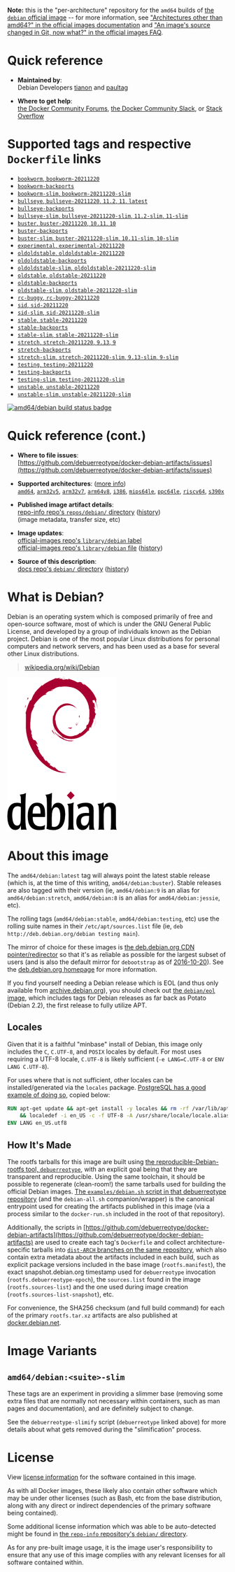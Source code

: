 <!--

********************************************************************************

WARNING:

    DO NOT EDIT "debian/README.md"

    IT IS AUTO-GENERATED

    (from the other files in "debian/" combined with a set of templates)

********************************************************************************

-->

**Note:** this is the "per-architecture" repository for the `amd64` builds of [the `debian` official image](https://hub.docker.com/_/debian) -- for more information, see ["Architectures other than amd64?" in the official images documentation](https://github.com/docker-library/official-images#architectures-other-than-amd64) and ["An image's source changed in Git, now what?" in the official images FAQ](https://github.com/docker-library/faq#an-images-source-changed-in-git-now-what).

# Quick reference

-	**Maintained by**:  
	Debian Developers [tianon](https://qa.debian.org/developer.php?login=tianon) and [paultag](https://qa.debian.org/developer.php?login=paultag)

-	**Where to get help**:  
	[the Docker Community Forums](https://forums.docker.com/), [the Docker Community Slack](https://dockr.ly/slack), or [Stack Overflow](https://stackoverflow.com/search?tab=newest&q=docker)

# Supported tags and respective `Dockerfile` links

-	[`bookworm`, `bookworm-20211220`](https://github.com/debuerreotype/docker-debian-artifacts/blob/d5eb7c589d016973bce6f3e1827b5c315b7cefbc/bookworm/Dockerfile)
-	[`bookworm-backports`](https://github.com/debuerreotype/docker-debian-artifacts/blob/d5eb7c589d016973bce6f3e1827b5c315b7cefbc/bookworm/backports/Dockerfile)
-	[`bookworm-slim`, `bookworm-20211220-slim`](https://github.com/debuerreotype/docker-debian-artifacts/blob/d5eb7c589d016973bce6f3e1827b5c315b7cefbc/bookworm/slim/Dockerfile)
-	[`bullseye`, `bullseye-20211220`, `11.2`, `11`, `latest`](https://github.com/debuerreotype/docker-debian-artifacts/blob/d5eb7c589d016973bce6f3e1827b5c315b7cefbc/bullseye/Dockerfile)
-	[`bullseye-backports`](https://github.com/debuerreotype/docker-debian-artifacts/blob/d5eb7c589d016973bce6f3e1827b5c315b7cefbc/bullseye/backports/Dockerfile)
-	[`bullseye-slim`, `bullseye-20211220-slim`, `11.2-slim`, `11-slim`](https://github.com/debuerreotype/docker-debian-artifacts/blob/d5eb7c589d016973bce6f3e1827b5c315b7cefbc/bullseye/slim/Dockerfile)
-	[`buster`, `buster-20211220`, `10.11`, `10`](https://github.com/debuerreotype/docker-debian-artifacts/blob/d5eb7c589d016973bce6f3e1827b5c315b7cefbc/buster/Dockerfile)
-	[`buster-backports`](https://github.com/debuerreotype/docker-debian-artifacts/blob/d5eb7c589d016973bce6f3e1827b5c315b7cefbc/buster/backports/Dockerfile)
-	[`buster-slim`, `buster-20211220-slim`, `10.11-slim`, `10-slim`](https://github.com/debuerreotype/docker-debian-artifacts/blob/d5eb7c589d016973bce6f3e1827b5c315b7cefbc/buster/slim/Dockerfile)
-	[`experimental`, `experimental-20211220`](https://github.com/debuerreotype/docker-debian-artifacts/blob/d5eb7c589d016973bce6f3e1827b5c315b7cefbc/experimental/Dockerfile)
-	[`oldoldstable`, `oldoldstable-20211220`](https://github.com/debuerreotype/docker-debian-artifacts/blob/d5eb7c589d016973bce6f3e1827b5c315b7cefbc/oldoldstable/Dockerfile)
-	[`oldoldstable-backports`](https://github.com/debuerreotype/docker-debian-artifacts/blob/d5eb7c589d016973bce6f3e1827b5c315b7cefbc/oldoldstable/backports/Dockerfile)
-	[`oldoldstable-slim`, `oldoldstable-20211220-slim`](https://github.com/debuerreotype/docker-debian-artifacts/blob/d5eb7c589d016973bce6f3e1827b5c315b7cefbc/oldoldstable/slim/Dockerfile)
-	[`oldstable`, `oldstable-20211220`](https://github.com/debuerreotype/docker-debian-artifacts/blob/d5eb7c589d016973bce6f3e1827b5c315b7cefbc/oldstable/Dockerfile)
-	[`oldstable-backports`](https://github.com/debuerreotype/docker-debian-artifacts/blob/d5eb7c589d016973bce6f3e1827b5c315b7cefbc/oldstable/backports/Dockerfile)
-	[`oldstable-slim`, `oldstable-20211220-slim`](https://github.com/debuerreotype/docker-debian-artifacts/blob/d5eb7c589d016973bce6f3e1827b5c315b7cefbc/oldstable/slim/Dockerfile)
-	[`rc-buggy`, `rc-buggy-20211220`](https://github.com/debuerreotype/docker-debian-artifacts/blob/d5eb7c589d016973bce6f3e1827b5c315b7cefbc/rc-buggy/Dockerfile)
-	[`sid`, `sid-20211220`](https://github.com/debuerreotype/docker-debian-artifacts/blob/d5eb7c589d016973bce6f3e1827b5c315b7cefbc/sid/Dockerfile)
-	[`sid-slim`, `sid-20211220-slim`](https://github.com/debuerreotype/docker-debian-artifacts/blob/d5eb7c589d016973bce6f3e1827b5c315b7cefbc/sid/slim/Dockerfile)
-	[`stable`, `stable-20211220`](https://github.com/debuerreotype/docker-debian-artifacts/blob/d5eb7c589d016973bce6f3e1827b5c315b7cefbc/stable/Dockerfile)
-	[`stable-backports`](https://github.com/debuerreotype/docker-debian-artifacts/blob/d5eb7c589d016973bce6f3e1827b5c315b7cefbc/stable/backports/Dockerfile)
-	[`stable-slim`, `stable-20211220-slim`](https://github.com/debuerreotype/docker-debian-artifacts/blob/d5eb7c589d016973bce6f3e1827b5c315b7cefbc/stable/slim/Dockerfile)
-	[`stretch`, `stretch-20211220`, `9.13`, `9`](https://github.com/debuerreotype/docker-debian-artifacts/blob/d5eb7c589d016973bce6f3e1827b5c315b7cefbc/stretch/Dockerfile)
-	[`stretch-backports`](https://github.com/debuerreotype/docker-debian-artifacts/blob/d5eb7c589d016973bce6f3e1827b5c315b7cefbc/stretch/backports/Dockerfile)
-	[`stretch-slim`, `stretch-20211220-slim`, `9.13-slim`, `9-slim`](https://github.com/debuerreotype/docker-debian-artifacts/blob/d5eb7c589d016973bce6f3e1827b5c315b7cefbc/stretch/slim/Dockerfile)
-	[`testing`, `testing-20211220`](https://github.com/debuerreotype/docker-debian-artifacts/blob/d5eb7c589d016973bce6f3e1827b5c315b7cefbc/testing/Dockerfile)
-	[`testing-backports`](https://github.com/debuerreotype/docker-debian-artifacts/blob/d5eb7c589d016973bce6f3e1827b5c315b7cefbc/testing/backports/Dockerfile)
-	[`testing-slim`, `testing-20211220-slim`](https://github.com/debuerreotype/docker-debian-artifacts/blob/d5eb7c589d016973bce6f3e1827b5c315b7cefbc/testing/slim/Dockerfile)
-	[`unstable`, `unstable-20211220`](https://github.com/debuerreotype/docker-debian-artifacts/blob/d5eb7c589d016973bce6f3e1827b5c315b7cefbc/unstable/Dockerfile)
-	[`unstable-slim`, `unstable-20211220-slim`](https://github.com/debuerreotype/docker-debian-artifacts/blob/d5eb7c589d016973bce6f3e1827b5c315b7cefbc/unstable/slim/Dockerfile)

[![amd64/debian build status badge](https://img.shields.io/jenkins/s/https/doi-janky.infosiftr.net/job/multiarch/job/amd64/job/debian.svg?label=amd64/debian%20%20build%20job)](https://doi-janky.infosiftr.net/job/multiarch/job/amd64/job/debian/)

# Quick reference (cont.)

-	**Where to file issues**:  
	[https://github.com/debuerreotype/docker-debian-artifacts/issues](https://github.com/debuerreotype/docker-debian-artifacts/issues)

-	**Supported architectures**: ([more info](https://github.com/docker-library/official-images#architectures-other-than-amd64))  
	[`amd64`](https://hub.docker.com/r/amd64/debian/), [`arm32v5`](https://hub.docker.com/r/arm32v5/debian/), [`arm32v7`](https://hub.docker.com/r/arm32v7/debian/), [`arm64v8`](https://hub.docker.com/r/arm64v8/debian/), [`i386`](https://hub.docker.com/r/i386/debian/), [`mips64le`](https://hub.docker.com/r/mips64le/debian/), [`ppc64le`](https://hub.docker.com/r/ppc64le/debian/), [`riscv64`](https://hub.docker.com/r/riscv64/debian/), [`s390x`](https://hub.docker.com/r/s390x/debian/)

-	**Published image artifact details**:  
	[repo-info repo's `repos/debian/` directory](https://github.com/docker-library/repo-info/blob/master/repos/debian) ([history](https://github.com/docker-library/repo-info/commits/master/repos/debian))  
	(image metadata, transfer size, etc)

-	**Image updates**:  
	[official-images repo's `library/debian` label](https://github.com/docker-library/official-images/issues?q=label%3Alibrary%2Fdebian)  
	[official-images repo's `library/debian` file](https://github.com/docker-library/official-images/blob/master/library/debian) ([history](https://github.com/docker-library/official-images/commits/master/library/debian))

-	**Source of this description**:  
	[docs repo's `debian/` directory](https://github.com/docker-library/docs/tree/master/debian) ([history](https://github.com/docker-library/docs/commits/master/debian))

# What is Debian?

Debian is an operating system which is composed primarily of free and open-source software, most of which is under the GNU General Public License, and developed by a group of individuals known as the Debian project. Debian is one of the most popular Linux distributions for personal computers and network servers, and has been used as a base for several other Linux distributions.

> [wikipedia.org/wiki/Debian](https://en.wikipedia.org/wiki/Debian)

![logo](https://raw.githubusercontent.com/docker-library/docs/b449be7df57e9ed9086bb5821bfb5d6cdc5d67a4/debian/logo.png)

# About this image

The `amd64/debian:latest` tag will always point the latest stable release (which is, at the time of this writing, `amd64/debian:buster`). Stable releases are also tagged with their version (ie, `amd64/debian:9` is an alias for `amd64/debian:stretch`, `amd64/debian:8` is an alias for `amd64/debian:jessie`, etc).

The rolling tags (`amd64/debian:stable`, `amd64/debian:testing`, etc) use the rolling suite names in their `/etc/apt/sources.list` file (ie, `deb http://deb.debian.org/debian testing main`).

The mirror of choice for these images is [the deb.debian.org CDN pointer/redirector](https://deb.debian.org) so that it's as reliable as possible for the largest subset of users (and is also the default mirror for `debootstrap` as of [2016-10-20](https://anonscm.debian.org/cgit/d-i/debootstrap.git/commit/?id=9e8bc60ad1ccf3a25ce7890526b70059f3e770de)). See the [deb.debian.org homepage](https://deb.debian.org) for more information.

If you find yourself needing a Debian release which is EOL (and thus only available from [archive.debian.org](http://archive.debian.org)), you should check out [the `debian/eol` image](https://hub.docker.com/r/debian/eol/), which includes tags for Debian releases as far back as Potato (Debian 2.2), the first release to fully utilize APT.

## Locales

Given that it is a faithful "minbase" install of Debian, this image only includes the `C`, `C.UTF-8`, and `POSIX` locales by default. For most uses requiring a UTF-8 locale, `C.UTF-8` is likely sufficient (`-e LANG=C.UTF-8` or `ENV LANG C.UTF-8`).

For uses where that is not sufficient, other locales can be installed/generated via the `locales` package. [PostgreSQL has a good example of doing so](https://github.com/docker-library/postgres/blob/69bc540ecfffecce72d49fa7e4a46680350037f9/9.6/Dockerfile#L21-L24), copied below:

```dockerfile
RUN apt-get update && apt-get install -y locales && rm -rf /var/lib/apt/lists/* \
	&& localedef -i en_US -c -f UTF-8 -A /usr/share/locale/locale.alias en_US.UTF-8
ENV LANG en_US.utf8
```

## How It's Made

The rootfs tarballs for this image are built using [the reproducible-Debian-rootfs tool, `debuerreotype`](https://github.com/debuerreotype/debuerreotype), with an explicit goal being that they are transparent and reproducible. Using the same toolchain, it should be possible to regenerate (clean-room!) the same tarballs used for building the official Debian images. [The `examples/debian.sh` script in that debuerreotype repository](https://github.com/debuerreotype/debuerreotype/blob/master/examples/debian.sh) (and the `debian-all.sh` companion/wrapper) is the canonical entrypoint used for creating the artifacts published in this image (via a process similar to the `docker-run.sh` included in the root of that repository).

Additionally, the scripts in [https://github.com/debuerreotype/docker-debian-artifacts](https://github.com/debuerreotype/docker-debian-artifacts) are used to create each tag's `Dockerfile` and collect architecture-specific tarballs into [`dist-ARCH` branches on the same repository](https://github.com/debuerreotype/docker-debian-artifacts/branches), which also contain extra metadata about the artifacts included in each build, such as explicit package versions included in the base image (`rootfs.manifest`), the exact snapshot.debian.org timestamp used for `debuerreotype` invocation (`rootfs.debuerreotype-epoch`), the `sources.list` found in the image (`rootfs.sources-list`) and the one used during image creation (`rootfs.sources-list-snapshot`), etc.

For convenience, the SHA256 checksum (and full build command) for each of the primary `rootfs.tar.xz` artifacts are also published at [docker.debian.net](https://docker.debian.net/).

# Image Variants

## `amd64/debian:<suite>-slim`

These tags are an experiment in providing a slimmer base (removing some extra files that are normally not necessary within containers, such as man pages and documentation), and are definitely subject to change.

See the `debuerreotype-slimify` script (`debuerreotype` linked above) for more details about what gets removed during the "slimification" process.

# License

View [license information](https://www.debian.org/social_contract#guidelines) for the software contained in this image.

As with all Docker images, these likely also contain other software which may be under other licenses (such as Bash, etc from the base distribution, along with any direct or indirect dependencies of the primary software being contained).

Some additional license information which was able to be auto-detected might be found in [the `repo-info` repository's `debian/` directory](https://github.com/docker-library/repo-info/tree/master/repos/debian).

As for any pre-built image usage, it is the image user's responsibility to ensure that any use of this image complies with any relevant licenses for all software contained within.
